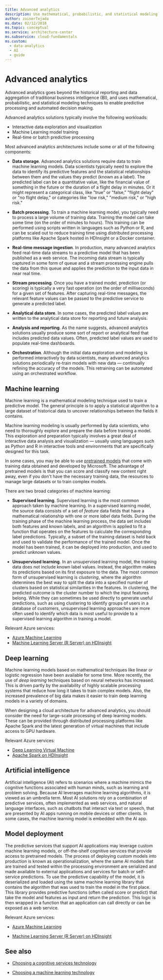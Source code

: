 ```yaml
---
title: Advanced analytics
description: Use mathematical, probabilistic, and statistical modeling techniques to enable predictive processing and automated decision making.
author: zoinerTejada
ms.date: 02/12/2018
ms.topic: conceptual
ms.service: architecture-center
ms.subservice: cloud-fundamentals
ms.custom:
  - data-analytics
  - AI
  - guide
---
```


# Advanced analytics

Advanced analytics goes beyond the historical reporting and data aggregation of traditional business intelligence (BI), and uses mathematical, probabilistic, and statistical modeling techniques to enable predictive processing and automated decision making.

Advanced analytics solutions typically involve the following workloads:

- Interactive data exploration and visualization
- Machine Learning model training
- Real-time or batch predictive processing

Most advanced analytics architectures include some or all of the following components:

- **Data storage**. Advanced analytics solutions require data to train machine learning models. Data scientists typically need to explore the data to identify its predictive features and the statistical relationships between them and the values they predict (known as a label). The predicted label can be a quantitative value, like the financial value of something in the future or the duration of a flight delay in minutes. Or it might represent a categorical class, like "true" or "false," "flight delay" or "no flight delay," or categories like "low risk," "medium risk," or "high risk."

- **Batch processing**. To train a machine learning model, you typically need to process a large volume of training data. Training the model can take some time (on the order of minutes to hours). This training can be performed using scripts written in languages such as Python or R, and can be scaled out to reduce training time using distributed processing platforms like Apache Spark hosted in HDInsight or a Docker container.

- **Real-time message ingestion**. In production, many advanced analytics feed real-time data streams to a predictive model that has been published as a web service. The incoming data stream is typically captured in some form of queue and a stream processing engine pulls the data from this queue and applies the prediction to the input data in near real time.

- **Stream processing**. Once you have a trained model, prediction (or scoring) is typically a very fast operation (on the order of milliseconds) for a given set of features. After capturing real-time messages, the relevant feature values can be passed to the predictive service to generate a predicted label.

- **Analytical data store**. In some cases, the predicted label values are written to the analytical data store for reporting and future analysis.

- **Analysis and reporting**. As the name suggests, advanced analytics solutions usually produce some sort of report or analytical feed that includes predicted data values. Often, predicted label values are used to populate real-time dashboards.

- **Orchestration**. Although the initial data exploration and modeling is performed interactively by data scientists, many advanced analytics solutions periodically re-train models with new data &mdash; continually refining the accuracy of the models. This retraining can be automated using an orchestrated workflow.

## Machine learning

Machine learning is a mathematical modeling technique used to train a predictive model. The general principle is to apply a statistical algorithm to a large dataset of historical data to uncover relationships between the fields it contains.

Machine learning modeling is usually performed by data scientists, who need to thoroughly explore and prepare the data before training a model. This exploration and preparation typically involves a great deal of interactive data analysis and visualization &mdash; usually using languages such as Python and R in interactive tools and environments that are specifically designed for this task.

In some cases, you may be able to use [pretrained models](/machine-learning-server/install/microsoftml-install-pretrained-models) that come with training data obtained and developed by Microsoft. The advantage of pretrained models is that you can score and classify new content right away, even if you don't have the necessary training data, the resources to manage large datasets or to train complex models.

There are two broad categories of machine learning:

- **Supervised learning**. Supervised learning is the most common approach taken by machine learning. In a supervised learning model, the source data consists of a set of *feature* data fields that have a mathematical relationship with one or more *label* data fields. During the training phase of the machine learning process, the data set includes both features and known labels, and an algorithm is applied to fit a function that operates on the features to calculate the corresponding label predictions. Typically, a subset of the training dataset is held back and used to validate the performance of the trained model. Once the model has been trained, it can be deployed into production, and used to predict unknown values.

- **Unsupervised learning**. In an unsupervised learning model, the training data does not include known label values. Instead, the algorithm makes its predictions based on its first exposure to the data. The most common form of unsupervised learning is *clustering*, where the algorithm determines the best way to split the data into a specified number of clusters based on statistical similarities in the features. In clustering, the predicted outcome is the cluster number to which the input features belong. While they can sometimes be used directly to generate useful predictions, such as using clustering to identify groups of users in a database of customers, unsupervised learning approaches are more often used to identify which data is most useful to provide to a supervised learning algorithm in training a model.

Relevant Azure services:

- [Azure Machine Learning](/azure/machine-learning/)
- [Machine Learning Server (R Server) on HDInsight](/azure/hdinsight/r-server/r-server-overview)

## Deep learning

Machine learning models based on mathematical techniques like linear or logistic regression have been available for some time. More recently, the use of *deep learning* techniques based on neural networks has increased. This is driven partly by the availability of highly scalable processing systems that reduce how long it takes to train complex models. Also, the increased prevalence of big data makes it easier to train deep learning models in a variety of domains.

When designing a cloud architecture for advanced analytics, you should consider the need for large-scale processing of deep learning models. These can be provided through distributed processing platforms like Apache Spark and the latest generation of virtual machines that include access to GPU hardware.

Relevant Azure services:

- [Deep Learning Virtual Machine](/azure/machine-learning/data-science-virtual-machine/deep-learning-dsvm-overview)
- [Apache Spark on HDInsight](/azure/hdinsight/spark/apache-spark-overview)

## Artificial intelligence

Artificial intelligence (AI) refers to scenarios where a machine mimics the cognitive functions associated with human minds, such as learning and problem solving. Because AI leverages machine learning algorithms, it is viewed as an umbrella term. Most AI solutions rely on a combination of predictive services, often implemented as web services, and natural language interfaces, such as chatbots that interact via text or speech, that are presented by AI apps running on mobile devices or other clients. In some cases, the machine learning model is embedded with the AI app.

## Model deployment

The predictive services that support AI applications may leverage custom machine learning models, or off-the-shelf cognitive services that provide access to pretrained models. The process of deploying custom models into production is known as operationalization, where the same AI models that are trained and tested within the processing environment are serialized and made available to external applications and services for batch or self-service predictions. To use the predictive capability of the model, it is deserialized and loaded using the same machine learning library that contains the algorithm that was used to train the model in the first place. This library provides predictive functions (often called score or predict) that take the model and features as input and return the prediction. This logic is then wrapped in a function that an application can call directly or can be exposed as a web service.

Relevant Azure services:

- [Azure Machine Learning](/azure/machine-learning/)

- [Machine Learning Server (R Server) on HDInsight](/azure/hdinsight/r-server/r-server-overview)

## See also

- [Choosing a cognitive services technology](../technology-choices/cognitive-services.md)

- [Choosing a machine learning technology](../technology-choices/data-science-and-machine-learning.md)